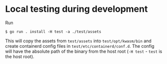 # Local testing during development

Run

```
$ go run . install -H test -a ./test/assets
```

This will copy the assets from `test/assets` into `test/opt/kwasm/bin` and
create containerd config files in `test/etc/containerd/conf.d`. The config will
have the absolute path of the binary from the host root (`-H test` - `test` is
the host root).